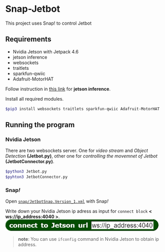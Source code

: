 # Snap-Jetbot
This project uses Snap! to control Jetbot

## Requirements
* Nvidia Jetson with Jetpack 4.6
* jetson inference
* websockets
* traitlets
* sparkfun-qwiic
* Adafruit-MotorHAT

Follow instruction in [this link](https://github.com/dusty-nv/jetson-inference) for  **jetson inference**.

Install all required modules.
```bash
$pip3 install websockets traitlets sparkfun-qwiic Adafruit-MotorHAT
```
## Running the program
### Nvidia Jetson
There are two websockets server. One for *video stream* and *Object Detection* **(Jetbot.py)**, other one for *controlling the movemnet of Jetbot* **(JetbotConnector.py)**.
``` bash
$python3 Jetbot.py
$pyhton3 JetbotConnector.py
```
### Snap<em>!</em>

Open  [`snap/JetbotSnap.Version_1.xml`](snap/JetbotSnap.Version_1.xml) with Snap<em>!</em>

Write down your Nvidia Jetson ip adress as input for `connect block` **< ws://ip_address:4040 >**.
  ![connect_block](/assests/Snap!/connect_block.png)
> **note**: You can use `ifconfig` command in Nvidia Jetson to obtain ip address. <br/>
